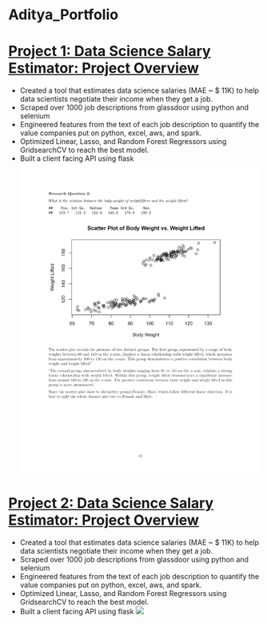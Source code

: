 # Aditya_Portfolio

# [Project 1: Data Science Salary Estimator: Project Overview](https://github.com/AdityaSagave/Customer-Churn-Prediction)

* Created a tool that estimates data science salaries (MAE ~ $ 11K) to help data scientists negotiate their income when they get a job.
* Scraped over 1000 job descriptions from glassdoor using python and selenium
* Engineered features from the text of each job description to quantify the value companies put on python, excel, aws, and spark.
* Optimized Linear, Lasso, and Random Forest Regressors using GridsearchCV to reach the best model.
* Built a client facing API using flask
![](/images/download%20(1).png)


# [Project 2: Data Science Salary Estimator: Project Overview](https://github.com/AdityaSagave/STATS6170-Statistical-Report)

* Created a tool that estimates data science salaries (MAE ~ $ 11K) to help data scientists negotiate their income when they get a job.
* Scraped over 1000 job descriptions from glassdoor using python and selenium
* Engineered features from the text of each job description to quantify the value companies put on python, excel, aws, and spark.
* Optimized Linear, Lasso, and Random Forest Regressors using GridsearchCV to reach the best model.
* Built a client facing API using flask 
![](/main/images/download%20(2).png)
